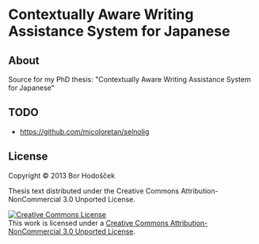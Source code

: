 # Contextually Aware Writing Assistance System for Japanese

## About

Source for my PhD thesis: "Contextually Aware Writing Assistance System for Japanese"

## TODO

-   https://github.com/micoloretan/selnolig

## License

Copyright © 2013 Bor Hodošček

Thesis text distributed under the Creative Commons Attribution-NonCommercial 3.0 Unported License.

<a rel="license" href="http://creativecommons.org/licenses/by-nc/3.0/"><img alt="Creative Commons License" style="border-width:0" src="http://i.creativecommons.org/l/by-nc/3.0/88x31.png" /></a><br />This work is licensed under a <a rel="license" href="http://creativecommons.org/licenses/by-nc/3.0/">Creative Commons Attribution-NonCommercial 3.0 Unported License</a>.
